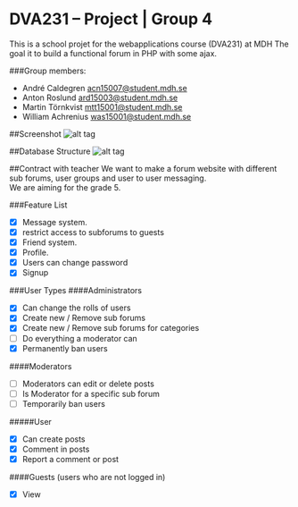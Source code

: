 # DVA231 – Project | Group 4 
This is a school projet for the webapplications course (DVA231) at MDH
The goal it to build a functional forum in PHP with some ajax.

###Group members: 

* André Caldegren             acn15007@student.mdh.se  
* Anton Roslund                 ard15003@student.mdh.se  
* Martin Törnkvist             mtt15001@student.mdh.se  
* William Achrenius          was15001@student.mdh.se  
 
 
##Screenshot
![alt tag](http://i.imgur.com/KNOGEns.png) 

##Database Structure
![alt tag](http://i.imgur.com/QRohKue.png)



##Contract with teacher
We want to make a forum website with different sub forums, user groups and user to user messaging.  
We are aiming for the grade 5. 

###Feature List 
- [x] Message system. 
- [x] restrict access to subforums to guests
- [x] Friend system. 
- [x] Profile. 
- [x] Users can change password 
- [x] Signup
 
###User Types 
####Administrators 
- [x] Can change the rolls of users 
- [x] Create new / Remove sub forums 
- [x] Create new / Remove sub forums for categories 
- [ ] Do everything a moderator can 
- [x] Permanently ban users

####Moderators
- [ ] Moderators can edit or delete posts 
- [ ] Is Moderator for a specific sub forum
- [ ] Temporarily ban users 

#####User 
- [x] Can create posts 
- [x] Comment in posts 
- [x] Report a comment or post 

####Guests (users who are not logged in) 
- [x] View 
